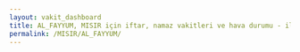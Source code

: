```yaml
---
layout: vakit_dashboard
title: AL_FAYYUM, MISIR için iftar, namaz vakitleri ve hava durumu - ilçe/eyalet seç
permalink: /MISIR/AL_FAYYUM/
---
```


<script type="text/javascript">
  var GLOBAL_COUNTRY = 'MISIR';
  var GLOBAL_CITY = 'AL_FAYYUM';
  var GLOBAL_STATE = '';
  var lat = 72;
  var lon = 21;
</script>
